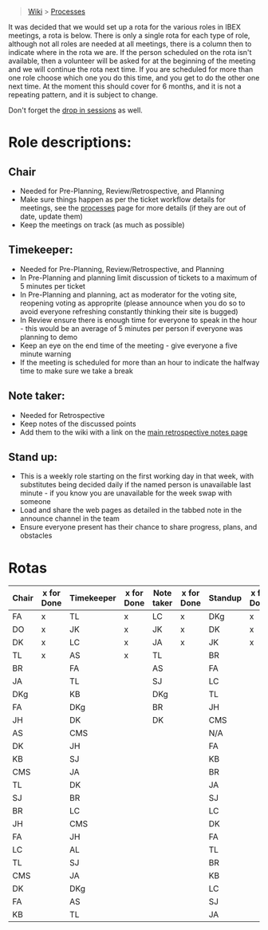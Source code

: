 > [Wiki](Home) > [Processes](Processes)

It was decided that we would set up a rota for the various roles in IBEX meetings, a rota is below. There is only a single rota for each type of role, although not all roles are needed at all meetings, there is a column then to indicate where in the rota we are. If the person scheduled on the rota isn't available, then a volunteer will be asked for at the beginning of the meeting and we will continue the rota next time. If you are scheduled for more than one role choose which one you do this time, and you get to do the other one next time. At the moment this should cover for 6 months, and it is not a repeating pattern, and it is subject to change.

Don't forget the [drop in sessions](https://github.com/ISISComputingGroup/IBEX/wiki/Instrument-Control-Drop-in-Session) as well.

# Role descriptions:
## Chair 
* Needed for Pre-Planning, Review/Retrospective, and Planning
* Make sure things happen as per the ticket workflow details for meetings, see the [processes](Processes) page for more details (if they are out of date, update them)
* Keep the meetings on track (as much as possible)

## Timekeeper:
* Needed for Pre-Planning, Review/Retrospective, and Planning
* In Pre-Planning and planning limit discussion of tickets to a maximum of 5 minutes per ticket
* In Pre-Planning and planning, act as moderator for the voting site, reopening voting as approprite (please announce when you do so to avoid everyone refreshing constantly thinking their site is bugged)
* In Review ensure there is enough time for everyone to speak in the hour - this would be an average of 5 minutes per person if everyone was planning to demo
* Keep an eye on the end time of the meeting - give everyone a five minute warning
* If the meeting is scheduled for more than an hour to indicate the halfway time to make sure we take a break

## Note taker:
* Needed for Retrospective
* Keep notes of the discussed points
* Add them to the wiki with a link on the [main retrospective notes page](Retrospective-Notes)

## Stand up:
* This is a weekly role starting on the first working day in that week, with substitutes being decided daily if the named person is unavailable last minute - if you know you are unavailable for the week swap with someone
* Load and share the web pages as detailed in the tabbed note in the announce channel in the team
* Ensure everyone present has their chance to share progress, plans, and obstacles

# Rotas

| Chair | x for Done | Timekeeper | x for Done | Note taker | x for Done |Standup | x for Done |
| --- | --- | --- | --- | --- | --- |--- | --- |
| FA | x | TL | x | LC | x |DKg | x |
| DO | x | JK | x | JK | x |DK | x |
| DK | x | LC | x | JA | x |JK | x |
| TL | x | AS | x | TL |  |BR |  |
| BR |  | FA |  | AS |  |FA |  |
| JA |  | TL |  | SJ |  |LC |  |
| DKg |  | KB |  | DKg |  |TL |  |
| FA |  | DKg |  | BR |  |JH |  |
| JH |  | DK |  | DK |  |CMS |  |
| AS |  | CMS |  |  |  |N/A |  |
| DK |  | JH |  |  |  |FA |  |
| KB |  | SJ |  |  |  |KB |  |
| CMS |  | JA |  |  |  |BR |  |
| TL |  | DK |  |  |  |JA |  |
| SJ |  | BR |  |  |  |SJ |  |
| BR |  | LC |  |  |  |LC |  |
| JH |  | CMS |  |  |  |DK |  |
| FA |  | JH |  |  |  |FA |  |
| LC |  | AL |  |  |  |TL |  |
| TL |  | SJ |  |  |  |BR |  |
| CMS |  | JA |  |  |  |KB |  |
| DK |  | DKg |  |  |  |LC |  |
| FA |  | AS |  |  |  |SJ |  |
| KB |  | TL |  |  |  |JA |  |
